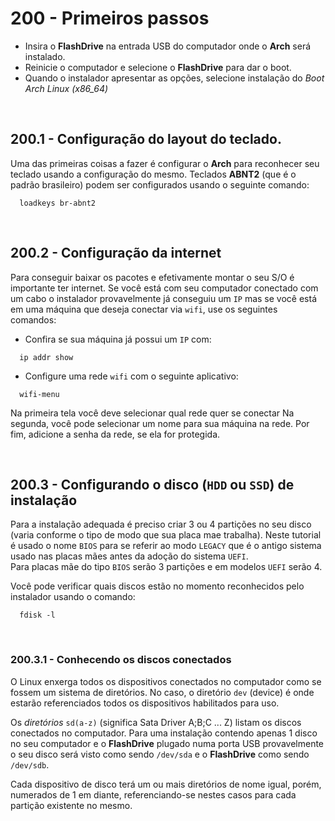 # 200 - Primeiros passos

- Insira o **FlashDrive** na entrada USB do computador onde o **Arch** será instalado.
- Reinicie o computador e selecione o **FlashDrive** para dar o boot.
- Quando o instalador apresentar as opções, selecione instalação do *Boot Arch Linux (x86_64)*



&nbsp;

## 200.1 - Configuração do layout do teclado.

Uma das primeiras coisas a fazer é configurar o **Arch** para reconhecer seu teclado usando a 
configuração do mesmo.
Teclados **ABNT2** (que é o padrão brasileiro) podem ser configurados usando o seguinte comando:

``` shell
  loadkeys br-abnt2
```



&nbsp;

## 200.2 - Configuração da internet

Para conseguir baixar os pacotes e efetivamente montar o seu S/O é importante ter internet. Se 
você está com seu computador conectado com um cabo o instalador provavelmente já conseguiu um 
``IP`` mas se você está em uma máquina que 
deseja conectar via ``wifi``, use os seguintes comandos:

- Confira se sua máquina já possui um ``IP`` com:
``` shell
  ip addr show
```

- Configure uma rede ``wifi`` com o seguinte aplicativo:
``` shell
  wifi-menu
```
  Na primeira tela você deve selecionar qual rede quer se conectar
  Na segunda, você pode selecionar um nome para sua máquina na rede.
  Por fim, adicione a senha da rede, se ela for protegida.



&nbsp;

## 200.3 - Configurando o disco (``HDD`` ou ``SSD``) de instalação 

Para a instalação adequada é preciso criar 3 ou 4 partições no seu disco (varia conforme o tipo de 
modo que sua placa mae trabalha). Neste tutorial é usado o nome ``BIOS`` para se referir ao modo 
``LEGACY`` que é o antigo sistema usado nas placas mães antes da adoção do sistema ``UEFI``.  
Para placas mãe do tipo ``BIOS`` serão 3 partições e em modelos ``UEFI`` serão 4.  

Você pode verificar quais discos estão no momento reconhecidos pelo instalador usando o comando:

``` shell
  fdisk -l
```


&nbsp;

### 200.3.1 - Conhecendo os discos conectados

O Linux enxerga todos os dispositivos conectados no computador como se fossem um sistema de 
diretórios. No caso, o diretório ``dev`` (device) é onde estarão referenciados todos os 
dispositivos habilitados para uso.

Os *diretórios* ``sd(a-z)`` (significa Sata Driver A;B;C ... Z) listam os discos conectados no 
computador. Para uma instalação contendo apenas 1 disco no seu computador e o **FlashDrive** 
plugado numa porta USB provavelmente o seu disco será visto como sendo ``/dev/sda`` e o 
**FlashDrive** como sendo ``/dev/sdb``.

Cada dispositivo de disco terá um ou mais diretórios de nome igual, porém, numerados de 1 em 
diante, referenciando-se nestes casos para cada partição existente no mesmo.
